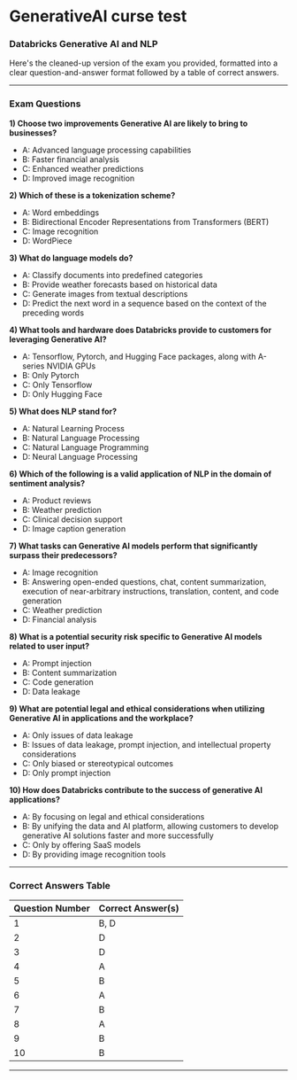 # GenerativeAI curse test

### Databricks Generative AI and NLP
Here's the cleaned-up version of the exam you provided, formatted into a clear question-and-answer format followed by a table of correct answers.

---

### Exam Questions

**1) Choose two improvements Generative AI are likely to bring to businesses?**
- A: Advanced language processing capabilities
- B: Faster financial analysis
- C: Enhanced weather predictions
- D: Improved image recognition

**2) Which of these is a tokenization scheme?**
- A: Word embeddings
- B: Bidirectional Encoder Representations from Transformers (BERT)
- C: Image recognition
- D: WordPiece

**3) What do language models do?**
- A: Classify documents into predefined categories
- B: Provide weather forecasts based on historical data
- C: Generate images from textual descriptions
- D: Predict the next word in a sequence based on the context of the preceding words

**4) What tools and hardware does Databricks provide to customers for leveraging Generative AI?**
- A: Tensorflow, Pytorch, and Hugging Face packages, along with A-series NVIDIA GPUs
- B: Only Pytorch
- C: Only Tensorflow
- D: Only Hugging Face

**5) What does NLP stand for?**
- A: Natural Learning Process
- B: Natural Language Processing
- C: Natural Language Programming
- D: Neural Language Processing

**6) Which of the following is a valid application of NLP in the domain of sentiment analysis?**
- A: Product reviews
- B: Weather prediction
- C: Clinical decision support
- D: Image caption generation

**7) What tasks can Generative AI models perform that significantly surpass their predecessors?**
- A: Image recognition
- B: Answering open-ended questions, chat, content summarization, execution of near-arbitrary instructions, translation, content, and code generation
- C: Weather prediction
- D: Financial analysis

**8) What is a potential security risk specific to Generative AI models related to user input?**
- A: Prompt injection
- B: Content summarization
- C: Code generation
- D: Data leakage

**9) What are potential legal and ethical considerations when utilizing Generative AI in applications and the workplace?**
- A: Only issues of data leakage
- B: Issues of data leakage, prompt injection, and intellectual property considerations
- C: Only biased or stereotypical outcomes
- D: Only prompt injection

**10) How does Databricks contribute to the success of generative AI applications?**
- A: By focusing on legal and ethical considerations
- B: By unifying the data and AI platform, allowing customers to develop generative AI solutions faster and more successfully
- C: Only by offering SaaS models
- D: By providing image recognition tools

---

### Correct Answers Table

| Question Number | Correct Answer(s) |
|-----------------|-------------------|
| 1               | B,  D             |
| 2               | D                 |
| 3               | D                 |
| 4               | A                 |
| 5               | B                 |
| 6               | A                 |
| 7               | B                 |
| 8               | A                 |
| 9               | B                 |
| 10              | B                 |

---